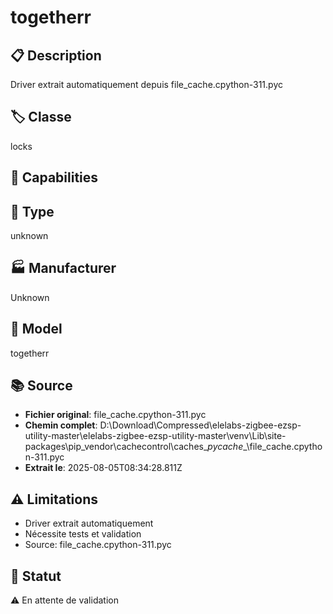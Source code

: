 # togetherr

## 📋 Description
Driver extrait automatiquement depuis file_cache.cpython-311.pyc

## 🏷️ Classe
locks

## 🔧 Capabilities


## 📡 Type
unknown

## 🏭 Manufacturer
Unknown

## 📱 Model
togetherr

## 📚 Source
- **Fichier original**: file_cache.cpython-311.pyc
- **Chemin complet**: D:\Download\Compressed\elelabs-zigbee-ezsp-utility-master\elelabs-zigbee-ezsp-utility-master\venv\Lib\site-packages\pip\_vendor\cachecontrol\caches\__pycache__\file_cache.cpython-311.pyc
- **Extrait le**: 2025-08-05T08:34:28.811Z

## ⚠️ Limitations
- Driver extrait automatiquement
- Nécessite tests et validation
- Source: file_cache.cpython-311.pyc

## 🚀 Statut
⚠️ En attente de validation
